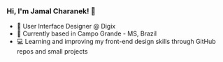 ### Hi, I'm Jamal Charanek! 👋

- 🧳 User Interface Designer @ Digix
- 📍 Currently based in Campo Grande - MS, Brazil
- 💻 Learning and improving my front-end design skills through GitHub repos and small projects
